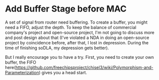 # Add Buffer Stage before MAC

A set of signal from router need buffering. To create a buffer, you might need a FIFO, adjust the depth. To keep the balance of commercial company's project and open-source project, I'm not going to discuss more and post design about that (I've violated a NDA in doing an open-source project by coincidence before, after that, I lost in depression. During the time of finishing soDLA, my depression gets better).

But I really encourage you to have a try. First, you need to create your own buffer, the FIFO here(https://github.com/freechipsproject/chisel3/wiki/Polymorphism-and-Parameterization) gives you a head start. 


